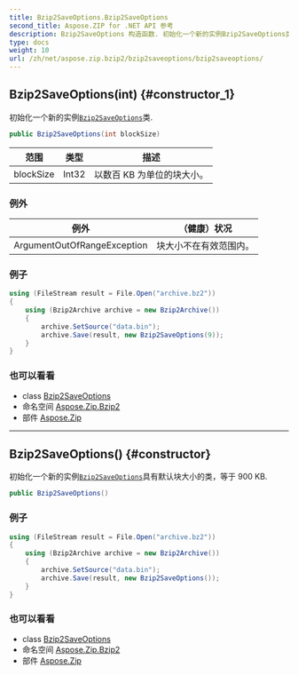 ```yaml
---
title: Bzip2SaveOptions.Bzip2SaveOptions
second_title: Aspose.ZIP for .NET API 参考
description: Bzip2SaveOptions 构造函数. 初始化一个新的实例Bzip2SaveOptions类.
type: docs
weight: 10
url: /zh/net/aspose.zip.bzip2/bzip2saveoptions/bzip2saveoptions/
---
```

## Bzip2SaveOptions(int) {#constructor_1}

初始化一个新的实例[`Bzip2SaveOptions`](../)类.

```csharp
public Bzip2SaveOptions(int blockSize)
```

| 范围 | 类型 | 描述 |
| --- | --- | --- |
| blockSize | Int32 | 以数百 KB 为单位的块大小。 |

### 例外

| 例外 | （健康）状况 |
| --- | --- |
| ArgumentOutOfRangeException | 块大小不在有效范围内。 |

### 例子

```csharp
using (FileStream result = File.Open("archive.bz2"))
{
    using (Bzip2Archive archive = new Bzip2Archive())
    {
        archive.SetSource("data.bin");
        archive.Save(result, new Bzip2SaveOptions(9));
    }
}
```

### 也可以看看

* class [Bzip2SaveOptions](../)
* 命名空间 [Aspose.Zip.Bzip2](../../bzip2saveoptions/)
* 部件 [Aspose.Zip](../../../)

---

## Bzip2SaveOptions() {#constructor}

初始化一个新的实例[`Bzip2SaveOptions`](../)具有默认块大小的类，等于 900 KB.

```csharp
public Bzip2SaveOptions()
```

### 例子

```csharp
using (FileStream result = File.Open("archive.bz2"))
{
    using (Bzip2Archive archive = new Bzip2Archive())
    {
        archive.SetSource("data.bin");
        archive.Save(result, new Bzip2SaveOptions());
    }
}
```

### 也可以看看

* class [Bzip2SaveOptions](../)
* 命名空间 [Aspose.Zip.Bzip2](../../bzip2saveoptions/)
* 部件 [Aspose.Zip](../../../)


